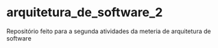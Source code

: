 # arquitetura_de_software_2
Repositório feito para a segunda atividades da meteria de arquitetura de software
